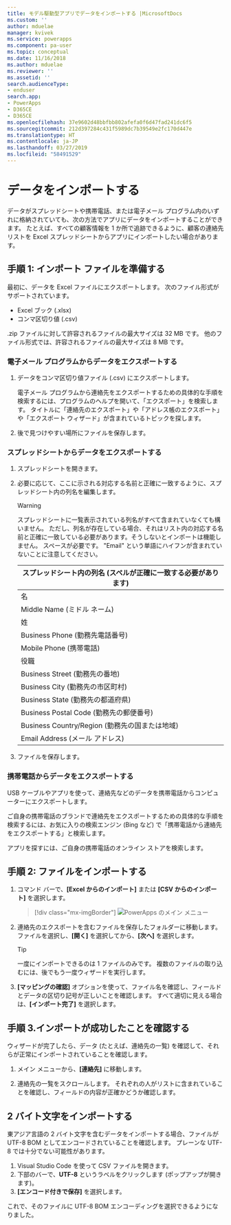 ```yaml
---
title: モデル駆動型アプリでデータをインポートする |MicrosoftDocs
ms.custom: ''
author: mduelae
manager: kvivek
ms.service: powerapps
ms.component: pa-user
ms.topic: conceptual
ms.date: 11/16/2018
ms.author: mduelae
ms.reviewer: ''
ms.assetid: ''
search.audienceType:
- enduser
search.app:
- PowerApps
- D365CE
- D365CE
ms.openlocfilehash: 37e9602d48bbfbb802afefa0f6d47fad241dc6f5
ms.sourcegitcommit: 212d397284c431f5989dc7b39549e2fc170d447e
ms.translationtype: HT
ms.contentlocale: ja-JP
ms.lasthandoff: 03/27/2019
ms.locfileid: "58491529"
---
```

# <a name="import-data"></a>データをインポートする

データがスプレッドシートや携帯電話、または電子メール プログラム内のいずれに格納されていても、次の方法でアプリにデータをインポートすることができます。 たとえば、すべての顧客情報を 1 か所で追跡できるように、顧客の連絡先リストを Excel スプレッドシートからアプリにインポートしたい場合があります。
  
## <a name="step-1-get-your-import-file-ready"></a>手順 1: インポート ファイルを準備する  
最初に、データを Excel ファイルにエクスポートします。 次のファイル形式がサポートされています。
 - Excel ブック (.xlsx)
 - コンマ区切り値 (.csv)
  
.zip ファイルに対して許容されるファイルの最大サイズは 32 MB です。 他のファイル形式では、許容されるファイルの最大サイズは 8 MB です。  
  
### <a name="export-data-from-an-email-program"></a>電子メール プログラムからデータをエクスポートする  
  
1.  データをコンマ区切り値ファイル (.csv) にエクスポートします。  
  
     電子メール プログラムから連絡先をエクスポートするための具体的な手順を検索するには、プログラムのヘルプを開いて、「エクスポート」を検索します。 タイトルに「連絡先のエクスポート」や「アドレス帳のエクスポート」や「エクスポート ウィザード」が含まれているトピックを探します。  
  
2.  後で見つけやすい場所にファイルを保存します。  
  
### <a name="export-data-from-a-spreadsheet"></a>スプレッドシートからデータをエクスポートする  
  
1.  スプレッドシートを開きます。  
  
2.  必要に応じて、ここに示される対応する名前と正確に一致するように、スプレッドシート内の列名を編集します。  
  
    > [!WARNING]
    > スプレッドシートに一覧表示されている列名がすべて含まれていなくても構いません。 ただし、列名が存在している場合、それはリスト内の対応する名前と正確に一致している必要があります。そうしないとインポートは機能しません。 スペースが必要です。 "Email" という単語にハイフンが含まれていないことに注意してください。  

    |**スプレッドシート内の列名 (スペルが正確に一致する必要があります)**|
    |---------|
    |名|  
    |Middle Name (ミドル ネーム)|  
    |姓|  
    |Business Phone (勤務先電話番号)|  
    |Mobile Phone (携帯電話)|  
    |役職|  
    |Business Street (勤務先の番地)|  
    |Business City (勤務先の市区町村)|  
    |Business State (勤務先の都道府県)|  
    |Business Postal Code (勤務先の郵便番号)|  
    |Business Country/Region (勤務先の国または地域)|  
    |Email Address (メール アドレス)|  
  
3.  ファイルを保存します。  
  
### <a name="export-data-from-your-phone"></a>携帯電話からデータをエクスポートする  

USB ケーブルやアプリを使って、連絡先などのデータを携帯電話からコンピューターにエクスポートします。
  
ご自身の携帯電話のブランドで連絡先をエクスポートするための具体的な手順を検索するには、お気に入りの検索エンジン (Bing など) で「携帯電話から連絡先をエクスポートする」と検索します。  
  
アプリを探すには、ご自身の携帯電話のオンライン ストアを検索します。  
  
## <a name="step-2-import-the-file"></a>手順 2: ファイルをインポートする 
  
1. コマンド バーで、**[Excel からのインポート]** または **[CSV からのインポート]** を選択します。

   > [!div class="mx-imgBorder"]
   > ![PowerApps のメイン メニュー](media/import.png "PowerApps のメイン メニュー")
  
2. 連絡先のエクスポートを含むファイルを保存したフォルダーに移動します。 ファイルを選択し、**[開く]** を選択してから、**[次へ]** を選択します。  
  
   > [!TIP]
   > 一度にインポートできるのは 1 ファイルのみです。 複数のファイルの取り込むには、後でもう一度ウィザードを実行します。
   
3. **[マッピングの確認]** オプションを使って、ファイル名を確認し、フィールドとデータの区切り記号が正しいことを確認します。 すべて適切に見える場合は、**[インポート完了]** を選択します。  
 
## <a name="step-3-check-that-the-import-is-successful"></a>手順 3.インポートが成功したことを確認する

ウィザードが完了したら、データ (たとえば、連絡先の一覧) を確認して、それらが正常にインポートされていることを確認します。  
  
1. メイン メニューから、**[連絡先]** に移動します。
  
2. 連絡先の一覧をスクロールします。 それぞれの人がリストに含まれていることを確認し、フィールドの内容が正確かどうか確認します。

## <a name="import-double-byte-characters"></a>2 バイト文字をインポートする 

東アジア言語の 2 バイト文字を含むデータをインポートする場合、ファイルが UTF-8 BOM としてエンコードされていることを確認します。 プレーンな UTF-8 では十分でない可能性があります。

1. Visual Studio Code を使って CSV ファイルを開きます。
2. 下部のバーで、**UTF-8** というラベルをクリックします (ポップアップが開きます)。 
3. **[エンコード付きで保存]** を選択します。 

これで、そのファイルに UTF-8 BOM エンコーディングを選択できるようになりました。

